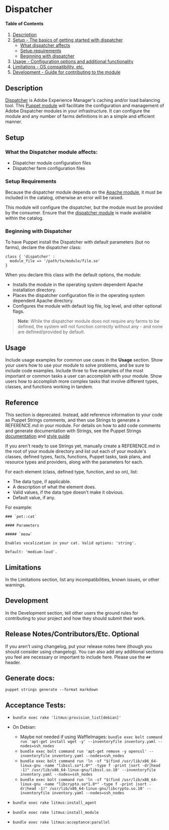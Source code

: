 # Dispatcher
[description]: #description
[setup]: #setup
[dispatcher affects]: #what-the-dispatcher-module-affects
[setup requirements]: #setup-requirements
[Beginning With Dispatcher]: #beginning-with-dispatcher
[Usage]: #usage


[puppet module]: https://puppet.com/docs/puppet/latest/modules_fundamentals.html
[apache module]: https://forge.puppet.com/puppetlabs/apache

[dispatcher]: https://docs.adobe.com/content/help/en/experience-manager-dispatcher/using/dispatcher.html
[Dispatcher Module]: https://docs.adobe.com/content/help/en/experience-manager-dispatcher/using/getting-started/dispatcher-install.html
#### Table of Contents

1. [Description][Description]
2. [Setup - The basics of getting started with dispatcher][setup]
    * [What dispatcher affects][dispatcher affects]
    * [Setup requirements][setup requirements]
    * [Beginning with dispatcher][Beginning with Dispatcher]
3. [Usage - Configuration options and additional functionality][Usage]
4. [Limitations - OS compatibility, etc.](#limitations)
5. [Development - Guide for contributing to the module](#development)

## Description

[Dispatcher][] is Adobe Experience Manager's caching and/or load balancing tool. This [Puppet module][] will facilitate the configuration and management of Adobe Dispatcher modules in your infrastructure. It can configure the module and any number of farms definitions in an a simple and efficient manner.

## Setup

### What the Dispatcher module affects:

* Dispatcher module configuration files
* Dispatcher farm configuration files

### Setup Requirements

Because the dispatcher module depends on the [Apache module][], it must be included in the catalog, otherwise an error will be raised.

This module will configure the dispatcher, but the module must be provided by the consumer. Ensure that the [dispatcher module][] is made available within the catalog.

### Beginning with Dispatcher

To have Puppet install the Dispatcher with default parameters (but no farms), declare the dispatcher class:

```puppet
class { 'dispatcher' :
  module_file => '/path/to/module/file.so'
}
```  

When you declare this class with the default options, the module:

* Installs the module in the operating system dependent Apache installation directory.
* Places the dispatcher configuration file in the operating system dependent Apache directory.
* Configures the module with default log file, log level, and other optional flags.

> **Note**: While the dispatcher module does not require any farms to be defined, the system will not function correctly without any - and none are defined/provided by default.

## Usage

Include usage examples for common use cases in the **Usage** section. Show your users how to use your module to solve problems, and be sure to include code examples. Include three to five examples of the most important or common tasks a user can accomplish with your module. Show users how to accomplish more complex tasks that involve different types, classes, and functions working in tandem.

## Reference

This section is deprecated. Instead, add reference information to your code as Puppet Strings comments, and then use Strings to generate a REFERENCE.md in your module. For details on how to add code comments and generate documentation with Strings, see the Puppet Strings [documentation](https://puppet.com/docs/puppet/latest/puppet_strings.html) and [style guide](https://puppet.com/docs/puppet/latest/puppet_strings_style.html)

If you aren't ready to use Strings yet, manually create a REFERENCE.md in the root of your module directory and list out each of your module's classes, defined types, facts, functions, Puppet tasks, task plans, and resource types and providers, along with the parameters for each.

For each element (class, defined type, function, and so on), list:

  * The data type, if applicable.
  * A description of what the element does.
  * Valid values, if the data type doesn't make it obvious.
  * Default value, if any.

For example:

```
### `pet::cat`

#### Parameters

##### `meow`

Enables vocalization in your cat. Valid options: 'string'.

Default: 'medium-loud'.
```

## Limitations

In the Limitations section, list any incompatibilities, known issues, or other warnings.

## Development

In the Development section, tell other users the ground rules for contributing to your project and how they should submit their work.

## Release Notes/Contributors/Etc. **Optional**

If you aren't using changelog, put your release notes here (though you should consider using changelog). You can also add any additional sections you feel are necessary or important to include here. Please use the `## ` header.

## Generate docs:

```
puppet strings generate --format markdown
```

## Acceptance Tests:

* `bundle exec rake 'litmus:provision_list[debian]'`
* On Debian:
  * Maybe not needed if using WaffleImages: `bundle exec bolt command run 'apt-get install wget -y' --inventoryfile inventory.yaml --nodes=ssh_nodes` 
  * `bundle exec bolt command run 'apt-get remove -y openssl' --inventoryfile inventory.yaml --nodes=ssh_nodes`
  * `bundle exec bolt command run 'ln -sf "$(find /usr/lib/x86_64-linux-gnu -name "libssl.so*1.0*" -type f -print |sort -dr|head -1)" /usr/lib/x86_64-linux-gnu/libssl.so.10' --inventoryfile inventory.yaml --nodes=ssh_nodes`
  * `bundle exec bolt command run 'ln -sf "$(find /usr/lib/x86_64-linux-gnu -name "libcrypto.so*1.0*" -type f -print |sort -dr|head -1)" /usr/lib/x86_64-linux-gnu/libcrypto.so.10' --inventoryfile inventory.yaml --nodes=ssh_nodes`
  
* `bundle exec rake litmus:install_agent`
* `bundle exec rake litmus:install_module`
* `bundle exec rake litmus:acceptance:parallel`
